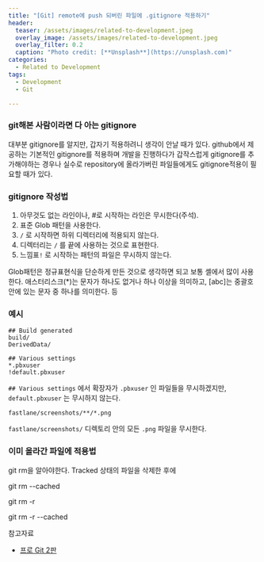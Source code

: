 ```yaml
---
title: "[Git] remote에 push 되버린 파일에 .gitignore 적용하기"
header:
  teaser: /assets/images/related-to-development.jpeg
  overlay_image: /assets/images/related-to-development.jpeg
  overlay_filter: 0.2
  caption: "Photo credit: [**Unsplash**](https://unsplash.com)"
categories:
  - Related to Development
tags:
  - Development
  - Git

---
```




### git해본 사람이라면 다 아는 gitignore

대부분 gitignore를 알지만, 갑자기 적용하려니 생각이 안날 때가 있다. github에서 제공하는 기본적인 gitignore를 적용하며 개발을 진행하다가 갑작스럽게 gitignore를 추가해야하는 경우나 실수로 repository에 올라가버린 파일들에게도 gitignore적용이 필요할 때가 있다.



### gitignore 작성법

1. 아무것도 없는 라인이나, #로 시작하는 라인은 무시한다(주석).
2. 표준 Glob 패턴을 사용한다.
3. `/` 로 시작하면 하위 디렉터리에 적용되지 않는다.
4. 디렉터리는 `/` 를 끝에 사용하는 것으로 표현한다.
5. 느낌표`!` 로 시작하는 패턴의 파일은 무시하지 않는다.



Glob패턴은 정규표현식을 단순하게 만든 것으로 생각하면 되고 보통 셸에서 많이 사용한다.
애스터리스크(*)는 문자가 하나도 없거나 하나 이상을 의미하고, [abc]는 중괄호 안에 있는 문자 중 하나를 의미한다. 등



### 예시

```
## Build generated
build/
DerivedData/

## Various settings
*.pbxuser
!default.pbxuser
```

`## Various settings` 에서 확장자가 `.pbxuser` 인 파일들을 무시하겠지만, `default.pbxuser` 는 무시하지 않는다.



```
fastlane/screenshots/**/*.png
```

`fastlane/screenshots/` 디렉토리 안의 모든 `.png` 파일을 무시한다.



### 이미 올라간 파일에 적용법

git rm을 알아야한다. Tracked 상태의 파일을 삭제한 후에 

git rm --cached 



git rm -r

git rm -r --cached



참고자료

- [프로 Git 2판](https://www.aladin.co.kr/shop/wproduct.aspx?ItemId=79232604)